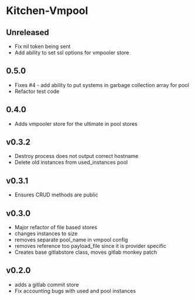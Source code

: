 # Kitchen-Vmpool

## Unreleased

- Fix nil token being sent
- Add ability to set ssl options for vmpooler store

## 0.5.0

- Fixes #4 - add ability to put systems in garbage collection array for pool
- Refactor test code

## 0.4.0

- Adds vmpooler store for the ultimate in pool stores

## v0.3.2

- Destroy process does not output correct hostname
- Delete old instances from used_instances pool

## v0.3.1

- Ensures CRUD methods are public

## v0.3.0

- Major refactor of file based stores
- changes instances to size
- removes separate pool_name in vmpool config
- removes reference too payload_file since it is provider specific
- Creates base gitlabstore class, moves gitlab monkey patch

## v0.2.0

- adds a gitlab commit store
- Fix accounting bugs with used and pool instances
